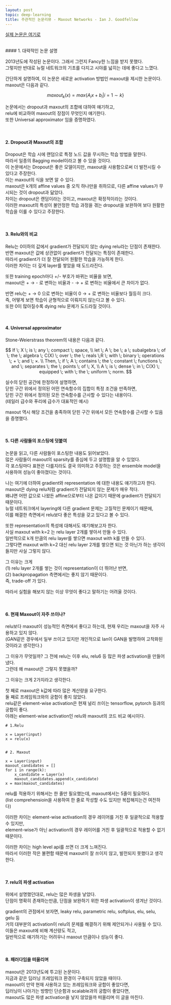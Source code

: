 ```yaml
---
layout: post
topic: deep-learning
title: 주관적인 논문리뷰 - Maxout Networks - Ian J. Goodfellow
---
```

[실제 논문은 여기로](https://arxiv.org/pdf/1302.4389.pdf)  

<br>
#### 1. 대략적인 논문 설명  

2013년도에 작성된 논문이다. 그래서 그런지 Fancy한 느낌을 받지 못했다.  
그렇지만 반대로 뉴럴 네트워크의 기초를 다지고 시야를 넓히는 데에 좋다고 느꼈다.  

간단하게 설명하여, 이 논문은 새로운 activation 방법인 maxout을 제시한 논문이다.  
maxout은 다음과 같다.  

$$
maxout_k(x) = max \left\{A_ix + b_i |i=1 \sim k\right\}
$$

논문에서는 dropout과 maxout의 조합에 대하여 얘기하고,  
relu에 비교하여 maxout의 장점이 무엇인지 얘기한다.  
또한 Universal approximator 임을 증명하였다.  

<br>

#### 2. Dropout과 Maxout의 조합  

Dropout은 학습 시에 랜덤으로 특정 노드 값을 무시하는 학습 방법을 말한다.  
따라서 일종의 Bagging model이라고 볼 수 있을 것이다.  
이 논문에서는 Dropout은 좋은 모델이지만, maxout을 사용함으로써 더 발전시킬 수 있다고 주장한다.  
이는 maxout의 식을 보면 알 수 있다.  
maxout은 k개의 affine values 중 오직 하나만을 취하므로, 다른 affine values가 무시되는 것이 dropout과 닮았다.  
차이는 dropout은 랜덤이라는 것이고, maxout은 확정적이라는 것이다.  
이러한 maxout의 특성이 불안정한 학습 과정을 겪는 dropout을 보완하여 보다 원활한 학습을 이룰 수 있다고 주장한다.  

<br>

#### 3. Relu와의 비교  

Relu는 0이하의 값에서 gradient가 전달되지 않는 dying relu라는 단점이 존재한다.  
반면 maxout은 값에 상관없이 gradient가 전달되는 특징이 존재한다.  
따라서 gradient가 더 잘 전달되어 원활한 학습을 가능하게 한다.  
이러한 차이는 더 깊게 layer를 쌓았을 때 도드라진다.  

또한 training epoch마다 +/- 부호가 바뀌는 비율을 보면,  
maxout은 + &rightarrow; - 로 변하는 비율과 - &rightarrow; + 로 변하는 비율에서 큰 차이가 없다.  

반면 relu는 + &rightarrow; 0 으로 변하는 비율이 0 &rightarrow; + 로 변하는 비율보다 월등히 크다.  
즉, 어떻게 보면 학습이 균형적으로 이뤄지지 않는다고 볼 수 있다.  
또한 0이 많아질수록 dying relu 문제가 도드라질 것이다.  

<br>

#### 4. Universal approximator

Stone-Weierstrass theorem의 내용은 다음과 같다.  

$$
If \; X \; is \; any \; compact \; space, \\
let \; A \; be \; a \; subalgebra \; of \; the \; algebra \; C(X) \; over \; the \; reals \;R \; with \; binary \; operations \; + \; and \; ×. \\
Then, \; if \; A \; contains \; the \; constant \; functions \; and \; separates \; the \; points \; of \; X, \\
A \; is \; dense \; in \; C(X) \; equipped \; with \; the \; uniform \; norm.
$$

실수의 닫힌 공간에 한정하여 설명하면,  
닫힌 구간 위에서 정의된 어떤 연속함수의 집합이 특정 조건을 만족하면,  
닫힌 구간 위에서 정의된 모든 연속함수를 근사할 수 있다는 내용이다.  
(테일러 급수와 푸리에 급수가 대표적인 예시)  

maxout 역시 해당 조건을 충족하여 닫힌 구간 위에서 모든 연속함수를 근사할 수 있음을 증명했다.  


<br>

#### 5. 다른 사람들의 포스팅에 덧붙여  

논문을 읽고, 다른 사람들이 포스팅한 내용도 읽어보았다.  
많은 사람들이 maxout의 sparsity를 중심에 두고 설명함을 알 수 있었다.  
각 포스팅마다 표현은 다를지라도 결국 의미하고 주장하는 것은 ensemble model을 사용하여 성능이 좋아졌다는 것이다.  

나는 여기에 더하여 gradient와 representation 에 대한 내용도 얘기하고자 한다.  
maxout은 dying relu처럼 gradient가 전달되지 않는 문제가 매우 적다.  
왜냐면 어떤 값으로 나왔든 affine으로부터 나온 값이기 때문에 gradient가 전달되기 때문이다.  
뉴럴 네트워크에서 layering에 다른 gradient 문제는 고질적인 문제이기 때문에,  
이를 해결한 측면에서 relu보다 좋은 특성을 갖고 있다고 볼 수 있다.  

또한 representation의 특성에 대해서도 얘기해보고자 한다.  
사실 maxout with k=2 는 relu layer 2개를 쌓아서 만들 수 있다.  
일반적으로 k개 만큼의 relu layer를 쌓으면 maxout with k를 만들 수 있다.  
그렇다면 maxout with k=2 대신 relu layer 2개를 쌓으면 되는 것 아닌가 하는 생각이 들지만 사실 그렇지 않다.  

그 이유는 크게  
(1) relu layer 2개를 쌓는 것이 representation이 더 뛰어난 반면,  
(2) backpropagation 측면에서는 좋지 않기 때문이다.  
즉, trade-off 가 있다.  

따라서 실험을 해보지 않는 이상 무엇이 좋다고 말하기는 어려울 것이다.  


<br>

#### 6. 현재 Maxout이 자주 쓰이나?  

relu보다 maxout이 성능적인 측면에서 좋다고 하는데, 현재 우리는 maxout을 자주 사용하고 있지 않다.  
(GAN같은 경우에서 일부 쓰이고 있지만 개인적으로 Ian이 GAN을 발명하여 고착화된 것이라고 생각한다.)  

그 이유가 무엇일까? 그 전에 relu는 이후 elu, relu6 등 많은 파생 activation을 만들어냈다.  
그런데 왜 maxout은 그렇지 못했을까?  

그 이유는 크게 2가지라고 생각한다.  

첫 째로 maxout은 k값에 따라 많은 계산량을 요구한다.  
둘 째로 프레임워크와의 궁합이 좋지 않았다.  
relu같은 element-wise activation은 현재 널리 쓰이는 tensorflow, pytorch 등과의 궁합이 좋다.  
아래는 element-wise activation인 relu와 maxout의 코드 비교 예시이다.  

```
# 1.Relu

x = Layer(input)
x = relu(x)


# 2. Maxout

x = Layer(input)
maxout_candidates = []
for i in range(k):
    x_candidate = Layer(x)
    maxout_candidates.append(x_candidate)
x = max(maxout_candidates)
```

relu를 적용하기 위해서는 한 줄만 필요했는데, maxout에서는 5줄이 필요하다.  
(list comprehensioin을 사용하여 한 줄로 작성할 수도 있지만 복잡해지는건 여전하다)  

이러한 차이는 element-wise activation의 경우 레이어를 거친 후 일괄적으로 적용할 수 있지만,  
element-wise가 아닌 activation의 경우 레이어를 거친 후 일괄적으로 적용할 수 없기 때문이다.  

이러한 차이는 high level api를 쓰면 더 크게 느껴진다.  
따라서 이러한 작은 불편함 때문에 maxout이 잘 쓰이지 않고, 발전되지 못했다고 생각한다.  

<br>

#### 7. relu의 파생 activation  

위에서 설명했던대로, relu는 많은 파생을 낳았다.  
단점이 명확히 존재하는만큼, 단점을 보완하기 위한 파생 activation이 생겨난 것이다.  

gradient의 관점에서 보자면, leaky relu, parametric relu, softplus, elu, selu, gelu 등  
거의 대부분의 activation이 relu의 문제를 해결하기 위해 제안되거나 사용될 수 있다.  
이들은 maxout에 비해 계산량도 적고,  
일반적으로 얘기하기는 어려우나 maxout 만큼이나 성능이 좋다.  

<br>

#### 8. 패러다임을 떠올리며  

maxout은 2013년도에 투고된 논문이다.  
지금과 같은 딥러닝 프레임워크 환경이 구축되지 않았을 때이다.  
maxout이 만약 현재 사용하고 있는 프레임워크와 궁합이 좋았다면,  
딥러닝이 나아가는 방향인 단순함과 scalable과의 궁합이 좋았다면,  
maxout도 많은 파생 activation을 낳지 않았을까 떠올리며 이 글을 마친다.
